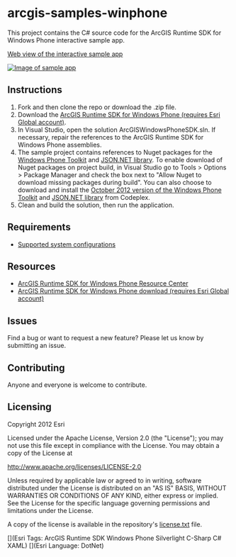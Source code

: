 # arcgis-samples-winphone

This project contains the C# source code for the ArcGIS Runtime SDK for Windows Phone interactive sample app.  

[Web view of the interactive sample app](http://resources.arcgis.com/en/help/windows-phone-sdk/samples/start.htm)

[![Image of sample app](https://raw.github.com/Esri/arcgis-samples-winphone/master/arcgis-samples-winphone.png "Web view of interactive sample app")](http://resources.arcgis.com/en/help/windows-phone-sdk/samples/start.htm)

## Instructions 

1. Fork and then clone the repo or download the .zip file. 
2. Download the [ArcGIS Runtime SDK for Windows Phone (requires Esri Global account)](http://www.esri.com/apps/products/download/index.cfm?fuseaction=download.main&downloadid=875).   
3. In Visual Studio, open the solution ArcGISWindowsPhoneSDK.sln.  If necessary, repair the references to the ArcGIS Runtime SDK for Windows Phone assemblies.
4. The sample project contains references to Nuget packages for the [Windows Phone Toolkit](http://www.nuget.org/packages/WPtoolkit/) and [JSON.NET library](http://www.nuget.org/packages/Newtonsoft.Json/).  To enable download of Nuget packages on project build, in Visual Studio go to Tools > Options > Package Manager and check the box next to "Allow Nuget to download missing packages during build".  You can also choose to download and install the [October 2012 version of the Windows Phone Toolkit](http://phone.codeplex.com/) and [JSON.NET library](http://json.codeplex.com/) from Codeplex. 
5. Clean and build the solution, then run the application.  

## Requirements

* [Supported system configurations](http://resources.arcgis.com/en/help/windows-phone-sdk/concepts/index.html#//011v00000025000000)

## Resources

* [ArcGIS Runtime SDK for Windows Phone Resource Center](http://resources.arcgis.com/en/communities/windows-phone-sdk/index.html)
* [ArcGIS Runtime SDK for Windows Phone download (requires Esri Global account)](http://www.esri.com/apps/products/download/index.cfm?fuseaction=download.main&downloadid=875)

## Issues

Find a bug or want to request a new feature?  Please let us know by submitting an issue.

## Contributing

Anyone and everyone is welcome to contribute. 

## Licensing
Copyright 2012 Esri

Licensed under the Apache License, Version 2.0 (the "License");
you may not use this file except in compliance with the License.
You may obtain a copy of the License at

   http://www.apache.org/licenses/LICENSE-2.0

Unless required by applicable law or agreed to in writing, software
distributed under the License is distributed on an "AS IS" BASIS,
WITHOUT WARRANTIES OR CONDITIONS OF ANY KIND, either express or implied.
See the License for the specific language governing permissions and
limitations under the License.

A copy of the license is available in the repository's [license.txt]( https://raw.github.com/Esri/arcgis-samples-silverlight/master/license.txt) file.

[](Esri Tags: ArcGIS Runtime SDK Windows Phone Silverlight C-Sharp C# XAML)
[](Esri Language: DotNet)

